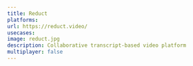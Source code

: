 ```yaml
---
title: Reduct
platforms: 
url: https://reduct.video/
usecases: 
image: reduct.jpg
description: Collaborative transcript-based video platform
multiplayer: false
---
```

